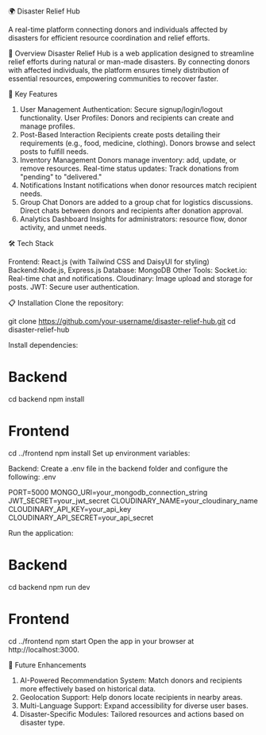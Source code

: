 🌍 Disaster Relief Hub

A real-time platform connecting donors and individuals affected by disasters for efficient resource coordination and relief efforts.

📖 Overview
Disaster Relief Hub is a web application designed to streamline relief efforts during natural or man-made disasters. By connecting donors with affected individuals, the platform ensures timely distribution of essential resources, empowering communities to recover faster.

🚀 Key Features
  1. User Management
  Authentication: Secure signup/login/logout functionality.
  User Profiles: Donors and recipients can create and manage profiles.
  2. Post-Based Interaction
  Recipients create posts detailing their requirements (e.g., food, medicine, clothing).
  Donors browse and select posts to fulfill needs.
  3. Inventory Management
  Donors manage inventory: add, update, or remove resources.
  Real-time status updates: Track donations from "pending" to "delivered."
  4. Notifications
  Instant notifications when donor resources match recipient needs.
  5. Group Chat
  Donors are added to a group chat for logistics discussions.
  Direct chats between donors and recipients after donation approval.
  6. Analytics Dashboard
  Insights for administrators: resource flow, donor activity, and unmet needs.

🛠️ Tech Stack

Frontend: React.js (with Tailwind CSS and DaisyUI for styling)
Backend:Node.js, Express.js
Database: MongoDB
Other Tools:
Socket.io: Real-time chat and notifications.
Cloudinary: Image upload and storage for posts.
JWT: Secure user authentication.

📋 Installation
Clone the repository:

git clone https://github.com/your-username/disaster-relief-hub.git
cd disaster-relief-hub

Install dependencies:
# Backend
cd backend
npm install

# Frontend
cd ../frontend
npm install
Set up environment variables:

Backend: Create a .env file in the backend folder and configure the following:
.env

PORT=5000
MONGO_URI=your_mongodb_connection_string
JWT_SECRET=your_jwt_secret
CLOUDINARY_NAME=your_cloudinary_name
CLOUDINARY_API_KEY=your_api_key
CLOUDINARY_API_SECRET=your_api_secret

Run the application:
# Backend
cd backend
npm run dev

# Frontend
cd ../frontend
npm start
Open the app in your browser at http://localhost:3000.

🌟 Future Enhancements

1. AI-Powered Recommendation System: Match donors and recipients more effectively based on historical data.
2. Geolocation Support: Help donors locate recipients in nearby areas.
3. Multi-Language Support: Expand accessibility for diverse user bases.
4. Disaster-Specific Modules: Tailored resources and actions based on disaster type.
